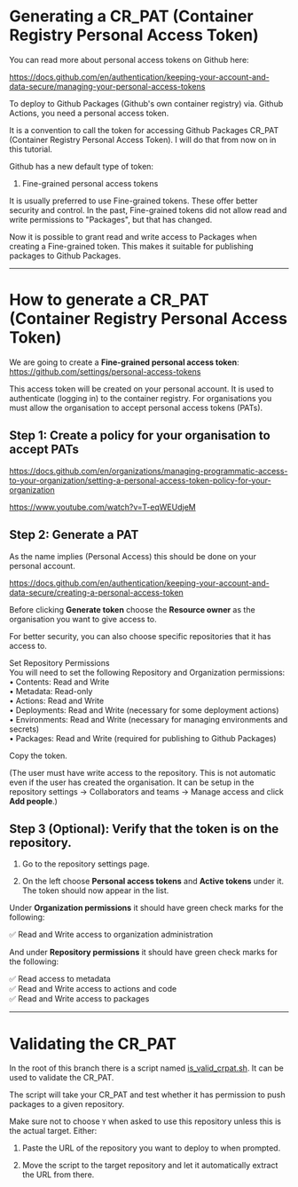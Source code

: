 # Generating a CR_PAT (Container Registry Personal Access Token)

You can read more about personal access tokens on Github here:

https://docs.github.com/en/authentication/keeping-your-account-and-data-secure/managing-your-personal-access-tokens

To deploy to Github Packages (Github's own container registry) via. Github Actions, you need a personal access token.

It is a convention to call the token for accessing Github Packages CR_PAT (Container Registry Personal Access Token). I will do that from now on in this tutorial.

Github has a new default type of token:

1. Fine-grained personal access tokens

It is usually preferred to use Fine-grained tokens. These offer better security and control. In the past, Fine-grained tokens did not allow read and write permissions to "Packages", but that has changed.

Now it is possible to grant read and write access to Packages when creating a Fine-grained token. This makes it suitable for publishing packages to Github Packages.

---

# How to generate a CR_PAT (Container Registry Personal Access Token)

We are going to create a **Fine-grained personal access token**: https://github.com/settings/personal-access-tokens

This access token will be created on your personal account. It is used to authenticate (logging in) to the container registry. For organisations you must allow the organisation to accept personal access tokens (PATs).

## Step 1: Create a policy for your organisation to accept PATs

https://docs.github.com/en/organizations/managing-programmatic-access-to-your-organization/setting-a-personal-access-token-policy-for-your-organization

https://www.youtube.com/watch?v=T-eqWEUdjeM

## Step 2: Generate a PAT

As the name implies (Personal Access) this should be done on your personal account.

https://docs.github.com/en/authentication/keeping-your-account-and-data-secure/creating-a-personal-access-token

Before clicking **Generate token** choose the **Resource owner** as the organisation you want to give access to.

For better security, you can also choose specific repositories that it has access to. 

Set Repository Permissions  
You will need to set the following Repository and Organization permissions:
	•	Contents: Read and Write  
	•	Metadata: Read-only  
	•	Actions: Read and Write  
	•	Deployments: Read and Write (necessary for some deployment actions)  
	•	Environments: Read and Write (necessary for managing environments and secrets)  
	•	Packages: Read and Write (required for publishing to Github Packages)  

Copy the token. 

(The user must have write access to the repository. This is not automatic even if the user has created the organisation. It can be setup in the repository settings -> Collaborators and teams -> Manage access and click **Add people**.)

## Step 3 (Optional): Verify that the token is on the repository. 

1. Go to the repository settings page.

2. On the left choose **Personal access tokens** and **Active tokens** under it. The token should now appear in the list. 

Under **Organization permissions** it should have green check marks for the following:

✅ Read and Write access to organization administration  

And under **Repository permissions** it should have green check marks for the following:

✅ Read access to metadata  
✅ Read and Write access to actions and code  
✅ Read and Write access to packages  

---

# Validating the CR_PAT

In the root of this branch there is a script named [is_valid_crpat.sh](../is_valid_crpat.sh). It can be used to validate the CR_PAT.

The script will take your CR_PAT and test whether it has permission to push packages to a given repository.

Make sure not to choose `Y` when asked to use this repository unless this is the actual target. Either:

1. Paste the URL of the repository you want to deploy to when prompted.

2. Move the script to the target repository and let it automatically extract the URL from there.

